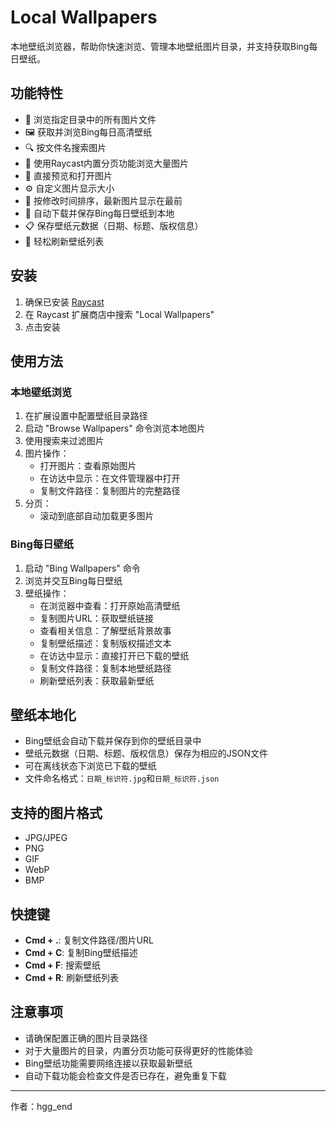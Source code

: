 # Local Wallpapers

本地壁纸浏览器，帮助你快速浏览、管理本地壁纸图片目录，并支持获取Bing每日壁纸。

## 功能特性

- 📂 浏览指定目录中的所有图片文件
- 🖼️ 获取并浏览Bing每日高清壁纸
- 🔍 按文件名搜索图片
- 📄 使用Raycast内置分页功能浏览大量图片
- 👀 直接预览和打开图片
- ⚙️ 自定义图片显示大小
- 📅 按修改时间排序，最新图片显示在最前
- 💾 自动下载并保存Bing每日壁纸到本地
- 📋 保存壁纸元数据（日期、标题、版权信息）
- 🔄 轻松刷新壁纸列表

## 安装

1. 确保已安装 [Raycast](https://raycast.com/)
2. 在 Raycast 扩展商店中搜索 "Local Wallpapers"
3. 点击安装

## 使用方法

### 本地壁纸浏览

1. 在扩展设置中配置壁纸目录路径
2. 启动 "Browse Wallpapers" 命令浏览本地图片
3. 使用搜索来过滤图片
4. 图片操作：
   - 打开图片：查看原始图片
   - 在访达中显示：在文件管理器中打开
   - 复制文件路径：复制图片的完整路径
5. 分页：
   - 滚动到底部自动加载更多图片

### Bing每日壁纸

1. 启动 "Bing Wallpapers" 命令
2. 浏览并交互Bing每日壁纸
3. 壁纸操作：
   - 在浏览器中查看：打开原始高清壁纸
   - 复制图片URL：获取壁纸链接
   - 查看相关信息：了解壁纸背景故事
   - 复制壁纸描述：复制版权描述文本
   - 在访达中显示：直接打开已下载的壁纸
   - 复制文件路径：复制本地壁纸路径
   - 刷新壁纸列表：获取最新壁纸

## 壁纸本地化

- Bing壁纸会自动下载并保存到你的壁纸目录中
- 壁纸元数据（日期、标题、版权信息）保存为相应的JSON文件
- 可在离线状态下浏览已下载的壁纸
- 文件命名格式：`日期_标识符.jpg`和`日期_标识符.json`

## 支持的图片格式

- JPG/JPEG
- PNG
- GIF
- WebP
- BMP

## 快捷键

- **Cmd + .**: 复制文件路径/图片URL
- **Cmd + C**: 复制Bing壁纸描述
- **Cmd + F**: 搜索壁纸
- **Cmd + R**: 刷新壁纸列表

## 注意事项

- 请确保配置正确的图片目录路径
- 对于大量图片的目录，内置分页功能可获得更好的性能体验
- Bing壁纸功能需要网络连接以获取最新壁纸
- 自动下载功能会检查文件是否已存在，避免重复下载

---

作者：hgg_end